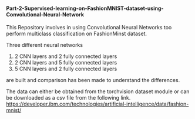 #### Part-2-Supervised-learning-on-FashionMNIST-dataset-using-Convolutional-Neural-Network

This Repository involves in using Convolutional Neural Networks too perform multiclass classification on FashionMinst dataset.

Three different neural networks

  1) 2 CNN layers and 2 fully connected layers
  2) 2 CNN layers and 5 fully connected layers
  4) 5 CNN layers and 2 fully connected layers
 
are built and comparison has been made to understand the differences. 

The data can either be obtained from the torchvision dataset module or can be downloaded as a csv file from the following link. https://developer.ibm.com/technologies/artificial-intelligence/data/fashion-mnist/
